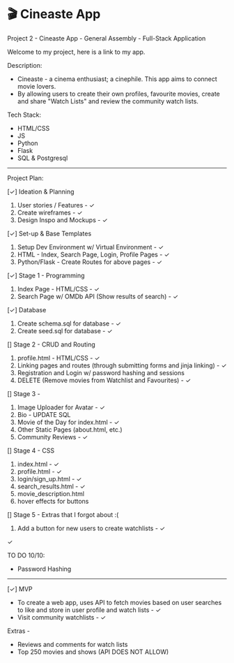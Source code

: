 # 🎬 Cineaste App
Project 2 - Cineaste App - General Assembly - Full-Stack Application

Welcome to my project, here is a link to my app.

Description: 
- Cineaste - a cinema enthusiast; a cinephile. This app aims to connect movie lovers. 
- By allowing users to create their own profiles, favourite movies, create and share "Watch Lists" and review the community watch lists.

Tech Stack: 
- HTML/CSS
- JS
- Python
- Flask
- SQL & Postgresql

__________________________

Project Plan:

[✓] Ideation & Planning
1. User stories / Features - ✓
2. Create wireframes - ✓
3. Design Inspo and Mockups - ✓

[✓] Set-up & Base Templates
1. Setup Dev Environment w/ Virtual Environment - ✓
2. HTML - Index, Search Page, Login, Profile Pages - ✓
3. Python/Flask - Create Routes for above pages - ✓

[✓] Stage 1 - Programming
1. Index Page - HTML/CSS - ✓
2. Search Page w/ OMDb API (Show results of search) - ✓

[✓] Database
1. Create schema.sql for database - ✓
2. Create seed.sql for database - ✓

[] Stage 2 - CRUD and Routing
1. profile.html - HTML/CSS - ✓
2. Linking pages and routes (through submitting forms and jinja linking) - ✓
3. Registration and Login w/ password hashing and sessions
4. DELETE (Remove movies from Watchlist and Favourites) - ✓

[] Stage 3 - 
1. Image Uploader for Avatar - ✓
2. Bio - UPDATE SQL
3. Movie of the Day for index.html - ✓
4. Other Static Pages (about.html, etc.)
5. Community Reviews - ✓

[] Stage 4 - CSS
1. index.html - ✓
2. profile.html - ✓
3. login/sign_up.html - ✓
4. search_results.html - ✓
5. movie_description.html
6. hover effects for buttons

[] Stage 5 - Extras that I forgot about :(
1. Add a button for new users to create watchlists - ✓

✓

TO DO 10/10:
- Password Hashing
__________________________

[✓] MVP
- To create a web app, uses API to fetch movies based on user searches to like and store in user profile and watch lists - ✓
- Visit community watchlists - ✓

Extras - 
- Reviews and comments for watch lists 
- Top 250 movies and shows (API DOES NOT ALLOW)